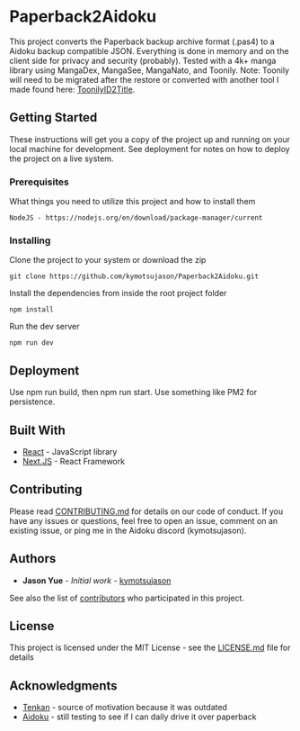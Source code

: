 # Paperback2Aidoku

This project converts the Paperback backup archive format (.pas4) to a Aidoku backup compatible JSON. Everything is done in memory and on the client side for privacy and security (probably). Tested with a 4k+ manga library using MangaDex, MangaSee, MangaNato, and Toonily. Note: Toonily will need to be migrated after the restore or converted with another tool I made found here: [ToonilyID2Title](https://github.com/kymotsujason/ToonilyID2Title).

## Getting Started

These instructions will get you a copy of the project up and running on your local machine for development. See deployment for notes on how to deploy the project on a live system.

### Prerequisites

What things you need to utilize this project and how to install them

```
NodeJS - https://nodejs.org/en/download/package-manager/current
```

### Installing

Clone the project to your system or download the zip

```
git clone https://github.com/kymotsujason/Paperback2Aidoku.git
```

Install the dependencies from inside the root project folder

```
npm install
```

Run the dev server

```
npm run dev
```

## Deployment

Use npm run build, then npm run start. Use something like PM2 for persistence.

## Built With

* [React](https://react.dev/) - JavaScript library
* [Next.JS](https://nextjs.org/) - React Framework

## Contributing

Please read [CONTRIBUTING.md](CONTRIBUTING.md) for details on our code of conduct. If you have any issues or questions, feel free to open an issue, comment on an existing issue, or ping me in the Aidoku discord (kymotsujason).

## Authors

* **Jason Yue** - *Initial work* - [kymotsujason](https://github.com/kymotsujason)

See also the list of [contributors](https://github.com/kymotsujason/paperback2aidoku/contributors) who participated in this project.

## License

This project is licensed under the MIT License - see the [LICENSE.md](LICENSE.md) file for details

## Acknowledgments

* [Tenkan](https://github.com/bdashore3/Tenkan) - source of motivation because it was outdated
* [Aidoku](https://github.com/Aidoku/Aidoku) - still testing to see if I can daily drive it over paperback